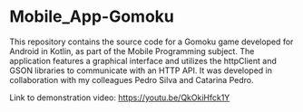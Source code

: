 # Mobile_App-Gomoku

This repository contains the source code for a Gomoku game developed for Android in Kotlin, as part of the Mobile Programming subject. 
The application features a graphical interface and utilizes the httpClient and GSON libraries to communicate with an HTTP API. 
It was developed in collaboration with my colleagues Pedro Silva and Catarina Pedro.

Link to demonstration video: https://youtu.be/QkOkiHfck1Y
